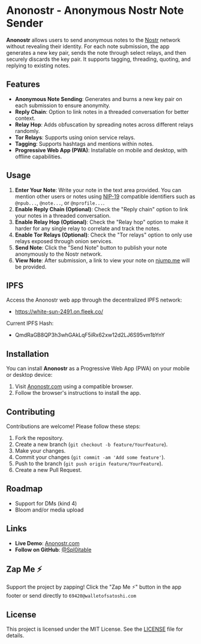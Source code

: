 # Anonostr - Anonymous Nostr Note Sender

**Anonostr** allows users to send anonymous notes to the [Nostr](https://nostr.com/) network without revealing their identity. For each note submission, the app generates a new key pair, sends the note through select relays, and then securely discards the key pair. It supports tagging, threading, quoting, and replying to existing notes.

## Features
- **Anonymous Note Sending**: Generates and burns a new key pair on each submission to ensure anonymity.
- **Reply Chain**: Option to link notes in a threaded conversation for better context.
- **Relay Hop**: Adds obfuscation by spreading notes across different relays randomly.
- **Tor Relays**: Supports using onion service relays.
- **Tagging**: Supports hashtags and mentions within notes.
- **Progressive Web App (PWA)**: Installable on mobile and desktop, with offline capabilities.

## Usage
1. **Enter Your Note**: Write your note in the text area provided. You can mention other users or notes using [NIP-19](https://github.com/nostr-protocol/nips/blob/master/19.md) compatible identifiers such as `@npub...`, `@note...`, or `@nprofile...`.
2. **Enable Reply Chain (Optional)**: Check the "Reply chain" option to link your notes in a threaded conversation.
3. **Enable Relay Hop (Optional)**: Check the "Relay hop" option to make it harder for any single relay to correlate and track the notes.
4. **Enable Tor Relays (Optional)**: Check the "Tor relays" option to only use relays exposed through onion services.
5. **Send Note**: Click the "Send Note" button to publish your note anonymously to the Nostr network.
6. **View Note**: After submission, a link to view your note on [njump.me](https://njump.me/) will be provided.

## IPFS
Access the Anonostr web app through the decentralized IPFS network:

- https://white-sun-2491.on.fleek.co/ 

Current IPFS Hash:

- QmdRaGB8QP3h3whGAkLqF5iRx62xw12d2LJ6S95vm1bYnY

## Installation
You can install **Anonostr** as a Progressive Web App (PWA) on your mobile or desktop device:

1. Visit [Anonostr.com](https://anonostr.com/) using a compatible browser.
2. Follow the browser's instructions to install the app.

## Contributing
Contributions are welcome! Please follow these steps:

1. Fork the repository.
2. Create a new branch (`git checkout -b feature/YourFeature`).
3. Make your changes.
4. Commit your changes (`git commit -am 'Add some feature'`).
5. Push to the branch (`git push origin feature/YourFeature`).
6. Create a new Pull Request.

## Roadmap
- Support for DMs (kind 4)
- Bloom and/or media upload

## Links
- **Live Demo**: [Anonostr.com](https://anonostr.com/)
- **Follow on GitHub**: [@Spl0itable](https://github.com/Spl0itable)

## Zap Me ⚡️
Support the project by zapping! Click the "Zap Me ⚡️" button in the app footer or send directly to `69420@walletofsatoshi.com`

## License
This project is licensed under the MIT License. See the [LICENSE](LICENSE) file for details.
